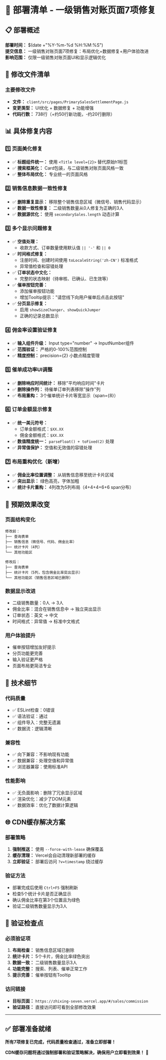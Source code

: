 # 🚀 部署清单 - 一级销售对账页面7项修复

## 📋 **部署概述**

**部署时间：** $(date +"%Y-%m-%d %H:%M:%S")  
**提交信息：** 一级销售对账页面7项修复：布局优化+数据修复+用户体验改进  
**影响范围：** 仅限一级销售对账页面UI和显示逻辑优化

## 🎯 **修改文件清单**

### **主要修改文件**
- **文件：** `client/src/pages/PrimarySalesSettlementPage.js` 
- **变更类型：** UI优化 + 数据修复 + 功能增强
- **代码行数：** 738行（+约50行新功能，-约20行删除）

## 📊 **具体修复内容**

### 1️⃣ **页面美化修复**
- ✅ **标题组件统一：** 使用 `<Title level={2}>` 替代原始h1标签
- ✅ **搜索框美化：** Card包装，与二级销售对账页面风格一致
- ✅ **整体布局优化：** 专业统一的页面风格

### 2️⃣ **销售信息数据一致性修复**
- ✅ **删除重复显示：** 移除整个销售信息区域（微信号、销售代码显示）
- ✅ **数据一致性修复：** 二级销售数量从0人修复为正确的3人
- ✅ **数据源优化：** 使用 `secondarySales.length` 动态计算

### 3️⃣ **多个显示问题修复**
- ✅ **空值处理：** 
  - 收款方式、订单数量使用默认值 `|| '-'` 和 `|| 0`
- ✅ **时间格式修复：** 
  - 注册时间、创建时间使用 `toLocaleString('zh-CN')` 标准格式
  - 异常值检查和容错处理
- ✅ **订单状态中文化：** 
  - 完整的状态映射（待审核、已确认、已生效等）
- ✅ **催单按钮完善：** 
  - 添加催单按钮功能
  - 增加Tooltip提示："请您线下向用户催单后点击此按钮"
- ✅ **分页显示修复：** 
  - 启用 `showSizeChanger`、`showQuickJumper`
  - 正确的记录总数显示

### 4️⃣ **佣金率设置验证修复**
- ✅ **输入组件升级：** Input type="number" → InputNumber组件
- ✅ **范围验证：** 严格的0-100%范围控制
- ✅ **精度控制：** precision={2} 小数点精度管理

### 5️⃣ **催单成功率UI调整**
- ✅ **删除响应时间统计：** 移除"平均响应时间"卡片
- ✅ **删除操作列：** 待催单订单列表移除"操作"列
- ✅ **布局重构：** 3个催单统计卡片等宽显示（span={8}）

### 6️⃣ **订单金额显示修复**
- ✅ **统一美元符号：** 
  - 订单金额格式：`$XX.XX`
  - 佣金金额格式：`$XX.XX`  
- ✅ **数值精度统一：** `parseFloat() + toFixed(2)` 处理
- ✅ **异常值保护：** 空值和无效值的容错处理

### 7️⃣ **布局重构优化**（新增）
- ✅ **佣金比率位置调整：** 从销售信息移至统计卡片区域
- ✅ **突出显示：** 绿色高亮，字体加粗
- ✅ **统计卡片重构：** 4列改为5列布局（4+4+4+6+6 span分布）

## 🎯 **预期效果改变**

### **页面结构变化**
```
修改前：
├── 查询表单
├── 销售信息（微信号、代码、佣金比率）
├── 统计卡片（4列）
└── 其他功能区

修改后：
├── 查询表单  
├── 统计卡片（5列，包含佣金比率突出显示）
└── 其他功能区（销售信息区域已删除）
```

### **数据显示改进**
- 二级销售数量：0人 → 3人
- 佣金比率：混合在销售信息中 → 独立突出显示
- 订单状态：英文 → 中文
- 时间格式：异常值 → 标准中文格式

### **用户体验提升**
- 催单按钮增加友好提示
- 分页功能更完善
- 输入验证更严格
- 页面布局更简洁专业

## 🔧 **技术细节**

### **代码质量**
- ✅ ESLint检查：0错误
- ✅ 语法验证：通过
- ✅ 组件导入：完整无遗漏
- ✅ 数据流：逻辑清晰

### **兼容性**
- ✅ 向下兼容：不影响现有功能
- ✅ 数据兼容：处理空值和异常值
- ✅ 浏览器兼容：使用标准API

### **性能影响**
- ✅ 无负面影响：删除了冗余显示区域
- ✅ 渲染优化：减少了DOM元素
- ✅ 数据效率：优化了数据计算逻辑

## 🌐 **CDN缓存解决方案**

### **部署策略**
1. **强制推送：** 使用 `--force-with-lease` 确保覆盖
2. **缓存清理：** Vercel会自动清理新部署的缓存
3. **立即验证：** 部署后访问 `?v=timestamp` 绕过缓存

### **验证方法**
- 部署完成后使用 `Ctrl+F5` 强制刷新
- 检查5个统计卡片是否正确显示
- 确认佣金比率在第3个位置且为绿色
- 验证二级销售数量显示为3人

## 📱 **验证检查点**

### **必须验证项**
1. **布局检查：** 销售信息区域已删除
2. **统计卡片：** 5个卡片，佣金比率绿色突出
3. **数据一致：** 二级销售数量显示3人
4. **功能完整：** 搜索、列表、催单正常工作
5. **提示完善：** 催单按钮有Tooltip

### **访问链接**
- **目标页面：** `https://zhixing-seven.vercel.app/#/sales/commission`
- **验证路径：** 直接访问即可看到全部修改效果

---

## ✅ **部署准备就绪**

**所有7项修复已完成，代码质量检查通过，准备立即部署！**

**CDN缓存问题将通过强制部署和验证策略解决，确保用户立即看到效果！** 🚀